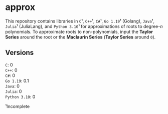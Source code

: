 # approx
This repository contains libraries in `C`¹, `C++`¹, `C#`¹, `Go 1.19`¹ (Golang), `Java`¹, `Julia`¹ (JuliaLang), and `Python 3.10`¹ for approximations of roots to degree-*n* polynomials. 
To approximate roots to non-polynomials, input the **Taylor Series** around the root or the **Maclaurin Series** (**Taylor Series** around `0`).

## Versions
`C`: 0  
`C++`: 0  
`C#`: 0  
`Go 1.19`: 0.1  
`Java`: 0  
`Julia`: 0  
`Python 3.10`: 0  

¹Incomplete
